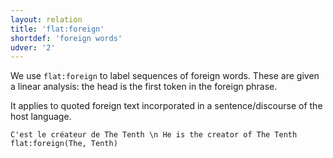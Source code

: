 ```yaml
---
layout: relation
title: 'flat:foreign'
shortdef: 'foreign words'
udver: '2'
---
```


We use `flat:foreign` to label sequences of foreign words.
These are given a linear analysis: the head is the first token in the foreign phrase.

It applies to quoted foreign text incorporated in a sentence/discourse
of the host language.

~~~ sdparse
C'est le créateur de The Tenth \n He is the creator of The Tenth
flat:foreign(The, Tenth)
~~~
<!-- Interlanguage links updated Po 11. listopadu 2024, 20:10:56 CET -->
